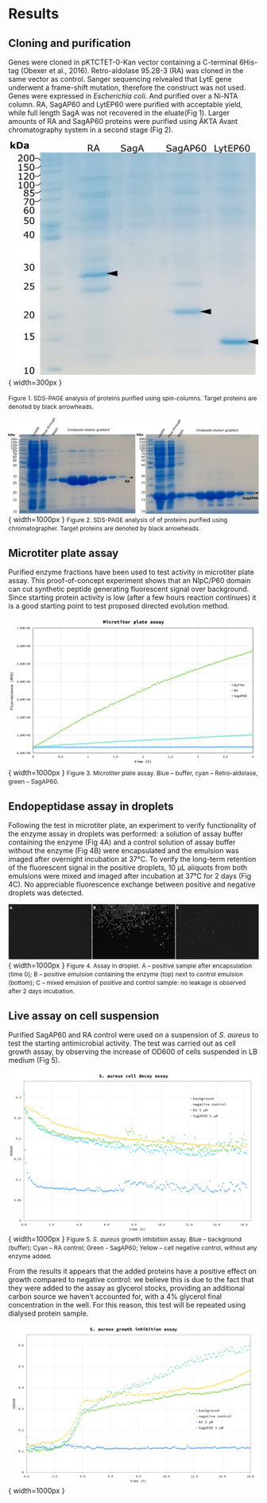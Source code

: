 # **Results**

## Cloning and purification

Genes were cloned in pKTCTET-0-Kan vector containing a C-terminal 6His-tag (Obexer et al., 2016). Retro-aldolase 95.2B-3 (RA) was cloned in the same vector as control. Sanger sequencing relvealed that LytE gene underwent a frame-shift mutation, therefore the construct was not used. Genes were expressed in *Escherichia coli*. And purified over a Ni-NTA column. RA, SagAP60 and LytEP60 were purified with acceptable yield, while full length SagA was not recovered in the eluate(Fig 1). Larger amounts of RA and SagAP60 proteins were purified using ÄKTA Avant chromatography system in a second stage (Fig 2).

![SDS-PAGE](img/sds-page.png){ width=300px }

<span style="font-size: 12px">Figure 1. SDS-PAGE analysis of proteins purified using spin-columns. Target proteins are denoted by black arrowheads.<span>

![SDS-PAGE2](img/Akta_gels.png){ width=1000px }
<span style="font-size: 12px">Figure 2. SDS-PAGE analysis of  of proteins purified using chromatographer. Target proteins are denoted by black arrowheads.<span>

## Microtiter plate assay

Purified enzyme fractions have been used to test activity in microtiter plate assay. This proof-of-concept experiment shows that an NlpC/P60 domain can cut synthetic peptide generating fluorescent signal over background. Since starting protein activity is low (after a few hours reaction continues) it is a good starting point to test proposed directed evolution method.

![Microtitter_assay](img/Microtitter.jpeg){ width=1000px }
<span style="font-size: 12px">Figure 3. Microtiter plate assay. Blue – buffer, cyan – Retro-aldolase, green – SagAP60.<span>

## Endopeptidase assay in droplets

Following the test in microtiter plate, an experiment to verify functionality of the enzyme assay in droplets was performed: a solution of assay buffer containing the enzyme (Fig 4A) and a control solution of assay buffer without the enzyme (Fig 4B) were encapsulated and the emulsion was imaged after overnight incubation at 37°C. 
To verify the long-term retention of the fluorescent signal in the positive droplets, 10 µL aliquots from both emulsions were mixed and imaged after incubation at 37°C for 2 days (Fig 4C). No appreciable fluorescence exchange between positive and negative droplets was detected.

![SDS-PAGE](img/droplets.png){ width=1000px }
<span style="font-size: 12px">Figure 4. Assay in droplet. A – positive sample after encapsulation (time 0); B – positive emulsion containing the enzyme (top) next to control emulsion (bottom); C – mixed emulsion of positive and control sample: no leakage is observed after 2 days incubation.<span>

## Live assay on cell suspension

Purified SagAP60 and RA control were used on a suspension of *S. aureus* to test the starting antimicrobial activity. The test was carried out as cell growth assay, by observing the increase of OD600 of cells suspended in LB medium (Fig 5).

![aureus_plot_2](img/aureus_plot_2.png){ width=1000px } 
<span style="font-size: 12px">Figure 5. *S. aureus* growth inhibition assay. Blue – background (buffer); Cyan – RA control; Green - SagAP60; Yellow – cell negative control, without any enzyme added.<span>

From the results it appears that the added proteins have a positive effect on growth compared to negative control: we believe this is due to the fact that they were added to the assay as glycerol stocks, providing an additional carbon source we haven’t accounted for, with a 4% glycerol final concentration in the well. For this reason, this test will be repeated using dialysed protein sample.



![aureus_plot_4](img/aureus_plot_4.png){ width=1000px } 